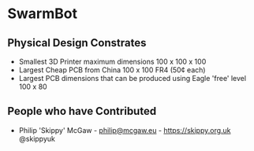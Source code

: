 # SwarmBot


## Physical Design Constrates

* Smallest 3D Printer maximum dimensions 100 x 100 x 100
* Largest Cheap PCB from China 100 x 100 FR4 (50¢ each)
* Largest PCB dimensions that can be produced using Eagle 'free' level 100 x 80


## People who have Contributed

 * Philip 'Skippy' McGaw - philip@mcgaw.eu - https://skippy.org.uk @skippyuk
